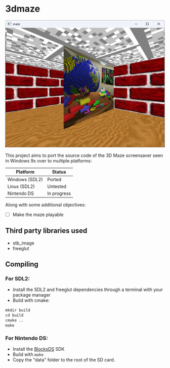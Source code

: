 # 3dmaze

![image](screenshot.png)

This project aims to port the source code of the 3D Maze screensaver seen in Windows 9x over to multiple platforms:

| Platform       | Status                                                |
|----------------|-------------------------------------------------------|
| Windows (SDL2) | Ported                                                |
| Linux (SDL2)   | Untested                                              |
| Nintendo DS    | In progress                                           |

Along with some additional objectives:
- [ ] Make the maze playable

## Third party libraries used
* stb_image
* freeglut

## Compiling

### For SDL2:
* Install the SDL2 and freeglut dependencies through a terminal with your package manager
* Build with cmake:
```
mkdir build
cd build
cmake ..
make
```

### For Nintendo DS:
* Install the [BlocksDS](https://blocksds.skylyrac.net/docs/setup/options/) SDK
* Build with `make`
* Copy the "data" folder to the root of the SD card.
